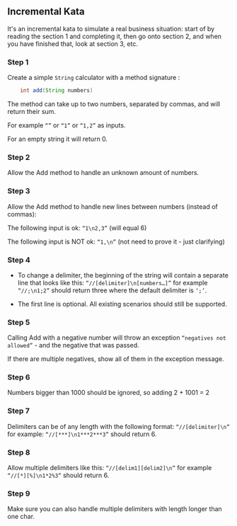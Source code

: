 
## Incremental Kata
It's an incremental kata to simulate a real business situation: start of by reading the section 1 and completing it,
then go onto section 2, and when you have finished that, look at section 3, etc.

### Step 1
Create a simple `String` calculator with a method signature :
```java
    int add(String numbers)
```
The method can take up to two numbers, separated by commas, and will return their sum.

For example `“”` or `“1”` or `“1,2”` as inputs.

For an empty string it will return 0.


### Step 2
Allow the Add method to handle an unknown amount of numbers.

### Step 3
Allow the Add method to handle new lines between numbers (instead of commas):

The following input is ok: `“1\n2,3”` (will equal 6)

The following input is NOT ok: `“1,\n”` (not need to prove it - just clarifying)

### Step 4
- To change a delimiter, the beginning of the string will contain a separate line that looks like
this: `“//[delimiter]\n[numbers…]”` for example `“//;\n1;2”` should return three where the default delimiter is `‘;’`.

- The first line is optional. All existing scenarios should still be supported.

### Step 5
Calling Add with a negative number will throw an exception `“negatives not allowed”` - and the negative that was passed.

If there are multiple negatives, show all of them in the exception message.

### Step 6
Numbers bigger than 1000 should be ignored, so adding 2 + 1001 = 2


### Step 7
Delimiters can be of any length with the following format: `“//[delimiter]\n”` for example: `“//[***]\n1***2***3”`
should return 6.

### Step 8
Allow multiple delimiters like this: `“//[delim1][delim2]\n”` for example `“//[*][%]\n1*2%3”` should return 6.

### Step 9
Make sure you can also handle multiple delimiters with length longer than one char.


